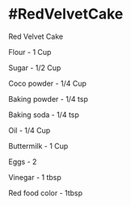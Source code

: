 # #RedVelvetCake
Red Velvet Cake

Flour - 1 Cup

Sugar - 1/2 Cup 

Coco powder - 1/4 Cup

Baking powder - 1/4 tsp

Baking soda - 1/4 tsp

Oil - 1/4 Cup

Buttermilk - 1 Cup

Eggs - 2

Vinegar - 1 tbsp

Red food color - 1tbsp

